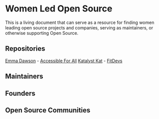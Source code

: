 # Women Led Open Source

This is a living document that can serve as a resource for finding women leading open source projects and companies, serving as maintainers, or otherwise supporting Open Source.

## Repositories

[Emma Dawson](https://github.com/EmmaDawsonDev) - [Accessible For All](https://github.com/AccessibleForAll/AccessibleWebDev)
[Katalyst Kat](https://github.com/katalystkat) - [FitDevs](https://github.com/FitDevs-withKat/Fitness-Accountability)

## Maintainers

## Founders

## Open Source Communities
